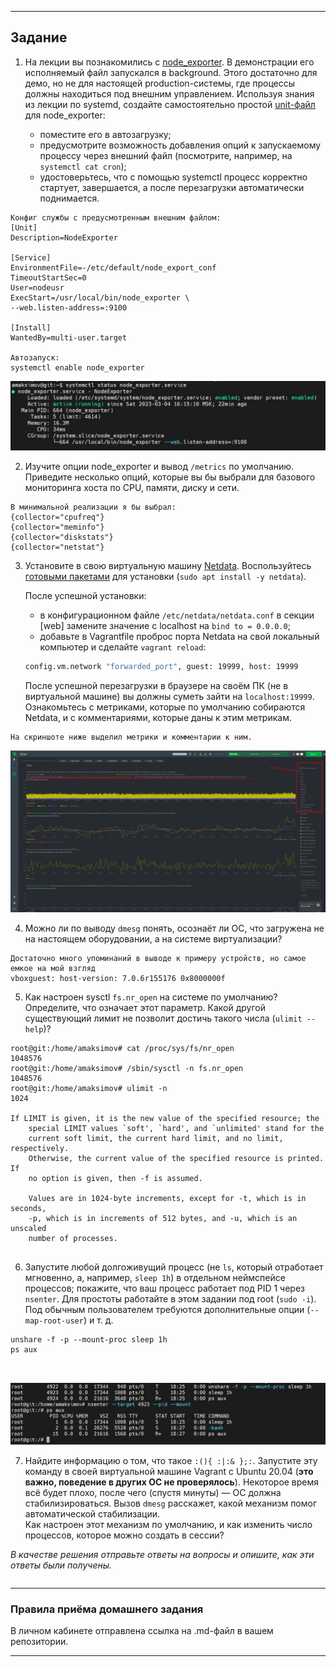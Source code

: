 ------

## Задание

1. На лекции вы познакомились с [node_exporter](https://github.com/prometheus/node_exporter/releases). В демонстрации его исполняемый файл запускался в background. Этого достаточно для демо, но не для настоящей production-системы, где процессы должны находиться под внешним управлением. Используя знания из лекции по systemd, создайте самостоятельно простой [unit-файл](https://www.freedesktop.org/software/systemd/man/systemd.service.html) для node_exporter:

    * поместите его в автозагрузку;
    * предусмотрите возможность добавления опций к запускаемому процессу через внешний файл (посмотрите, например, на `systemctl cat cron`);
    * удостоверьтесь, что с помощью systemctl процесс корректно стартует, завершается, а после перезагрузки автоматически поднимается.

```
Конфиг службы с предусмотренным внешним файлом:
[Unit]
Description=NodeExporter

[Service]
EnvironmentFile=-/etc/default/node_export_conf
TimeoutStartSec=0
User=nodeusr
ExecStart=/usr/local/bin/node_exporter \
--web.listen-address=:9100

[Install]
WantedBy=multi-user.target

Автозапуск:
systemctl enable node_exporter

```
![nodeexp](https://github.com/MaximovAA/devops_netology_term/blob/main/nodeexp.jpg "Пример вывода команд")

2. Изучите опции node_exporter и вывод `/metrics` по умолчанию. Приведите несколько опций, которые вы бы выбрали для базового мониторинга хоста по CPU, памяти, диску и сети.
```
В минимальной реализации я бы выбрал:
{collector="cpufreq"}
{collector="meminfo"}
{collector="diskstats"}
{collector="netstat"}
```
3. Установите в свою виртуальную машину [Netdata](https://github.com/netdata/netdata). Воспользуйтесь [готовыми пакетами](https://packagecloud.io/netdata/netdata/install) для установки (`sudo apt install -y netdata`). 
   
   После успешной установки:
   
    * в конфигурационном файле `/etc/netdata/netdata.conf` в секции [web] замените значение с localhost на `bind to = 0.0.0.0`;
    * добавьте в Vagrantfile проброс порта Netdata на свой локальный компьютер и сделайте `vagrant reload`:

    ```bash
    config.vm.network "forwarded_port", guest: 19999, host: 19999
    ```

    После успешной перезагрузки в браузере на своём ПК (не в виртуальной машине) вы должны суметь зайти на `localhost:19999`. Ознакомьтесь с метриками, которые по умолчанию собираются Netdata, и с комментариями, которые даны к этим метрикам.

```
На скриншоте ниже выделил метрики и комментарии к ним.
```
![Netdata](https://github.com/MaximovAA/devops_netology_term/blob/main/Netdata.jpg "Пример вывода команд")

4. Можно ли по выводу `dmesg` понять, осознаёт ли ОС, что загружена не на настоящем оборудовании, а на системе виртуализации?
```
Достаточно много упоминаний в выводе к примеру устройств, но самое емкое на мой взгляд
vboxguest: host-version: 7.0.6r155176 0x8000000f
```
5. Как настроен sysctl `fs.nr_open` на системе по умолчанию? Определите, что означает этот параметр. Какой другой существующий лимит не позволит достичь такого числа (`ulimit --help`)?
```
root@git:/home/amaksimov# cat /proc/sys/fs/nr_open
1048576
root@git:/home/amaksimov# /sbin/sysctl -n fs.nr_open
1048576
root@git:/home/amaksimov# ulimit -n
1024

If LIMIT is given, it is the new value of the specified resource; the
    special LIMIT values `soft', `hard', and `unlimited' stand for the
    current soft limit, the current hard limit, and no limit, respectively.
    Otherwise, the current value of the specified resource is printed.  If
    no option is given, then -f is assumed.

    Values are in 1024-byte increments, except for -t, which is in seconds,
    -p, which is in increments of 512 bytes, and -u, which is an unscaled
    number of processes.


```
6. Запустите любой долгоживущий процесс (не `ls`, который отработает мгновенно, а, например, `sleep 1h`) в отдельном неймспейсе процессов; покажите, что ваш процесс работает под PID 1 через `nsenter`. Для простоты работайте в этом задании под root (`sudo -i`). Под обычным пользователем требуются дополнительные опции (`--map-root-user`) и т. д.
```
unshare -f -p --mount-proc sleep 1h
ps aux



```
![sleep1h](https://github.com/MaximovAA/devops_netology_term/blob/main/sleep1h.jpg "Пример вывода команд")

7. Найдите информацию о том, что такое `:(){ :|:& };:`. Запустите эту команду в своей виртуальной машине Vagrant с Ubuntu 20.04 (**это важно, поведение в других ОС не проверялось**). Некоторое время всё будет плохо, после чего (спустя минуты) — ОС должна стабилизироваться. Вызов `dmesg` расскажет, какой механизм помог автоматической стабилизации.  
Как настроен этот механизм по умолчанию, и как изменить число процессов, которое можно создать в сессии?

*В качестве решения отправьте ответы на вопросы и опишите, как эти ответы были получены.*
```

```
----

### Правила приёма домашнего задания

В личном кабинете отправлена ссылка на .md-файл в вашем репозитории.

-----
